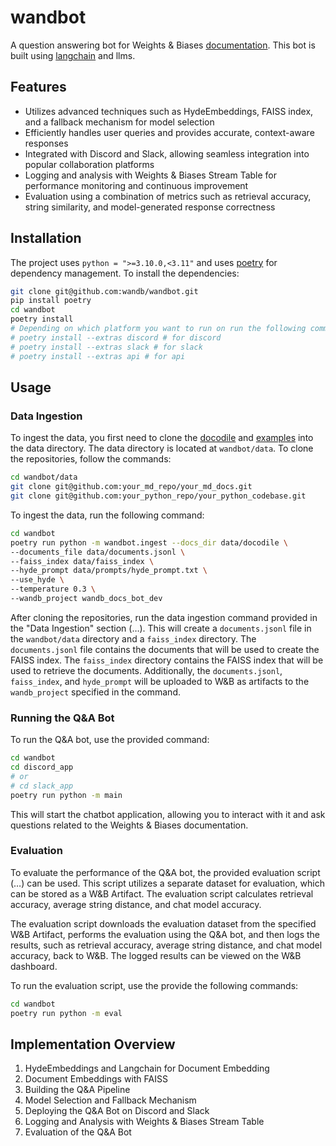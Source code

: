 # wandbot

A question answering bot for Weights & Biases [documentation](https://docs.wandb.ai/). This bot is built using [langchain](https://python.langchain.com/en/latest/) and llms.

## Features

- Utilizes advanced techniques such as HydeEmbeddings, FAISS index, and a fallback mechanism for model selection
- Efficiently handles user queries and provides accurate, context-aware responses
- Integrated with Discord and Slack, allowing seamless integration into popular collaboration platforms
- Logging and analysis with Weights & Biases Stream Table for performance monitoring and continuous improvement
- Evaluation using a combination of metrics such as retrieval accuracy, string similarity, and model-generated response correctness

## Installation

The project uses `python = ">=3.10.0,<3.11"` and uses [poetry](https://python-poetry.org/) for dependency management. To install the dependencies:

```bash
git clone git@github.com:wandb/wandbot.git
pip install poetry
cd wandbot
poetry install
# Depending on which platform you want to run on run the following command:
# poetry install --extras discord # for discord
# poetry install --extras slack # for slack
# poetry install --extras api # for api
```

## Usage

### Data Ingestion

To ingest the data, you first need to clone the [docodile](https://github.com/wandb/docodile) and [examples](https://github.com/wandb/examples) into the data directory.
The data directory is located at `wandbot/data`.
To clone the repositories, follow the commands:

```bash
cd wandbot/data
git clone git@github.com:your_md_repo/your_md_docs.git
git clone git@github.com:your_python_repo/your_python_codebase.git
```

To ingest the data, run the following command:

```bash
cd wandbot
poetry run python -m wandbot.ingest --docs_dir data/docodile \
--documents_file data/documents.jsonl \
--faiss_index data/faiss_index \
--hyde_prompt data/prompts/hyde_prompt.txt \
--use_hyde \
--temperature 0.3 \
--wandb_project wandb_docs_bot_dev
```

After cloning the repositories, run the data ingestion command provided in the "Data Ingestion" section (…). This will create a `documents.jsonl` file in the `wandbot/data` directory and a `faiss_index` directory.
The `documents.jsonl` file contains the documents that will be used to create the FAISS index.
The `faiss_index` directory contains the FAISS index that will be used to retrieve the documents.
Additionally, the `documents.jsonl`, `faiss_index`, and `hyde_prompt` will be uploaded to W&B as artifacts to the `wandb_project` specified in the command.

### Running the Q&A Bot

To run the Q&A bot, use the provided command:

```bash
cd wandbot
cd discord_app
# or
# cd slack_app
poetry run python -m main
```

This will start the chatbot application, allowing you to interact with it and ask questions related to the Weights & Biases documentation.

### Evaluation

To evaluate the performance of the Q&A bot, the provided evaluation script (…) can be used. This script utilizes a separate dataset for evaluation, which can be stored as a W&B Artifact. The evaluation script calculates retrieval accuracy, average string distance, and chat model accuracy.

The evaluation script downloads the evaluation dataset from the specified W&B Artifact, performs the evaluation using the Q&A bot, and then logs the results, such as retrieval accuracy, average string distance, and chat model accuracy, back to W&B. The logged results can be viewed on the W&B dashboard.

To run the evaluation script, use the provide the following commands:

```bash
cd wandbot
poetry run python -m eval
```

## Implementation Overview

1. HydeEmbeddings and Langchain for Document Embedding
2. Document Embeddings with FAISS
3. Building the Q&A Pipeline
4. Model Selection and Fallback Mechanism
5. Deploying the Q&A Bot on Discord and Slack
6. Logging and Analysis with Weights & Biases Stream Table
7. Evaluation of the Q&A Bot
